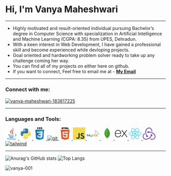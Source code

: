 <h1 align="left">Hi, I'm Vanya Maheshwari</h1>

---

- Highly motivated and result-oriented individual pursuing Bachelor’s degree in Computer Science with specialization in Artificial Intelligence and Machine Learning (CGPA: 8.35) from UPES, Dehradun.
- With a keen interest in Web Development, I have gained a professional skill and become experienced while devloping projects.
- Goal oriented and hardworking problem solver ready to take up any challenge coming her way.
- You can find all of my projects on either here on github. 
- If you want to connect, Feel free to email me at - [**My Email**](vanimaheshwari19@gmail.com)

---

<h3 align="left">Connect with me:</h3>
<p align="left">
<a href="https://www.linkedin.com/in/vanya-maheshwari-183817225/" target="blank"><img align="center" src="https://raw.githubusercontent.com/rahuldkjain/github-profile-readme-generator/master/src/images/icons/Social/linked-in-alt.svg" alt="vanya-maheshwari-183817225" height="30" width="40" /> </a>
</p>

---

<h3 align="left">Languages and Tools:</h3> 
<a href="https://www.java.com/" target="_blank">
  <img src="https://raw.githubusercontent.com/devicons/devicon/master/icons/java/java-original.svg" alt="Java" width="40" height="40" />
</a> 
<a href="https://www.python.org/" target="_blank">
  <img src="https://raw.githubusercontent.com/devicons/devicon/master/icons/python/python-original.svg" alt="Python" width="40" height="40" />
</a>
<a href="https://www.w3schools.com/css/" target="_blank"> <img src="https://raw.githubusercontent.com/devicons/devicon/master/icons/css3/css3-original-wordmark.svg" alt="css3" width="40" height="40"/> </a> 
<a href="https://git-scm.com/" target="_blank"> <img src="https://www.vectorlogo.zone/logos/git-scm/git-scm-icon.svg" alt="git" width="40" height="40"/> </a> 
<a href="https://www.w3.org/html/" target="_blank"> <img src="https://raw.githubusercontent.com/devicons/devicon/master/icons/html5/html5-original-wordmark.svg" alt="html5" width="40" height="40"/> </a> 
<a href="https://developer.mozilla.org/en-US/docs/Web/JavaScript" target="_blank"> <img src="https://raw.githubusercontent.com/devicons/devicon/master/icons/javascript/javascript-original.svg" alt="javascript" width="40" height="40"/> </a> 
<a href="https://www.mysql.com/" target="_blank"> <img src="https://raw.githubusercontent.com/devicons/devicon/master/icons/mysql/mysql-original-wordmark.svg" alt="mysql" width="40" height="40"/> </a> 
<a href="https://www.mongodb.com/" target="_blank">
  <img src="https://raw.githubusercontent.com/devicons/devicon/master/icons/mongodb/mongodb-original.svg" alt="MongoDB" width="40" height="40" />
</a>
<a href="https://expressjs.com/" target="_blank">
  <img src="https://raw.githubusercontent.com/devicons/devicon/master/icons/express/express-original.svg" alt="Express.js" width="40" height="40" />
</a>
<a href="https://reactjs.org/" target="_blank">
  <img src="https://raw.githubusercontent.com/devicons/devicon/master/icons/react/react-original.svg" alt="React" width="40" height="40" />
</a>
<a href="https://redux.js.org/" target="_blank">
  <img src="https://raw.githubusercontent.com/devicons/devicon/master/icons/redux/redux-original.svg" alt="Redux" width="40" height="40" />
</a>
<a href="https://tailwindcss.com/" target="_blank"> <img src="https://www.vectorlogo.zone/logos/tailwindcss/tailwindcss-icon.svg" alt="tailwind" width="40" height="40"/> </a>

<!-- <a href="https://stripe.com/" target="_blank">
  <img src="https://raw.githubusercontent.com/devicons/devicon/master/icons/stripe/stripe-original-wordmark.svg" alt="Stripe" width="40" height="40" />
</a> -->

<!-- <a href="https://www.php.net/" target="_blank">
  <img src="https://www.vectorlogo.zone/logos/php/php-icon.svg" alt="PHP" width="40" height="40"/>
</a>  -->
</p>

--------

![Anurag's GitHub stats](https://github-readme-stats.vercel.app/api?username=vanya-001&show_icons=true&theme=dark) 
![Top Langs](https://github-readme-stats.vercel.app/api/top-langs/?username=vanya-001&hide_progress=true&theme=dark) 


<p><img align="left" src="https://github-readme-streak-stats.herokuapp.com/?user=vanya-001&theme=dark" alt="vanya-001" /></p>
